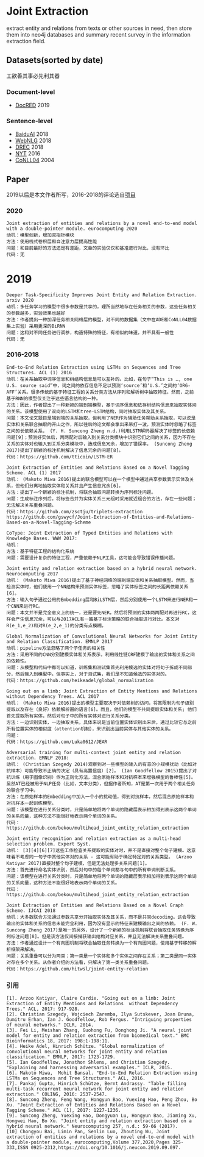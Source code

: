 # Joint Extraction

extract entity and relations from texts or other sources in need, then store them into neo4j databases
and summary recent survey in the information extraction field.

## Datasets(sorted by date)

工欲善其事必先利其器

### Document-level

- [DocRED](https://github.com/thunlp/DocRED) 2019

### Sentence-level

- [BaiduAI](https://aistudio.baidu.com/aistudio/datasetDetail/78) 2018
- [WebNLG](https://drive.google.com/open?id=1zISxYa-8ROe2Zv8iRc82jY9QsQrfY1Vj) 2018
- [DREC](https://github.com/bekou/multihead_joint_entity_relation_extraction/tree/master/data/DREC) 2018
- [NYT](https://drive.google.com/drive/folders/0B--ZKWD8ahE4UktManVsY1REOUk?usp=sharing) 2016
- [CoNLL04](http://cogcomp.org/Data/ER/conll04.corp) 2004

## Paper

2019以后是本文作者所写，2016-2018的评论选自[项目](https://github.com/Chevalier1024/joint-entity-and-relation/edit/master/README.md)

### 2020

    Joint extraction of entities and relations by a novel end-to-end model with a double-pointer module. eurocomputing 2020
    动机：模型创新，增加双指针模块
    方法：使用栈式卷积层和自注意力层提高性能
    问题：和目前最好的方法还是有差距，文章的实验仅仅和基准进行对比，没有环比
    代码：无

# 2019

    Deeper Task-Specificity Improves Joint Entity and Relation Extraction. arxiv 2020
    动机：多任务学习的模型中很多参数是共享的，理所当然地存在任务相关的参数，这些任务相关的参数越多，实验效果也越好
    方法：作者提出一种加深任务相关网络层的模型，对不同的数据集（文中在ADE和CoNLL04数据集上实验）采用更深的BiRNN
    问题：这和对不同任务进行调参，构造特殊的特征，有相似的味道，并不具有一般性
    代码：无

### 2016-2018
	End-to-End Relation Extraction using LSTMs on Sequences and Tree 
	Structures. ACL (1) 2016
	动机：在关系抽取中词序信息和树结构信息是可以互补的。比如，在句子“This is …, one U.S. source said”中，词之间的依存信息不足以预测‘source’和‘U.S.’之间的‘ORG-AFF’关系。很多传统的基于特征工程的关系分类方法从序列和解析树中抽取特征。然而，之前基于RNN的模型仅关注于这些语言结构的一种。
	方法：因此，作者提出了一种新颖的端到端模型，基于词序信息和依存树结构信息来抽取实体间的关系。该模型使用了双向的LSTM和tree-LSTM结构，同时抽取实体及其关系。
	问题：本文论文题目是端到端的关系抽取，但利用了NER作为辅助任务帮助关系抽取，可以说是实体和关系联合抽取的开山之作，所以往后的论文都会拿出来吊打一波。预测实体时忽略了标签之间的长依赖关系， (Y. H. Suncong Zheng n.d.)利用LSTM解码器解决了标签的长依赖问题[9]；预测好实体后，两两配对后输入到关系分类模块中识别它们之间的关系，因为不存在关系的实体对也输入到关系分类模块中，造成信息冗余，增加了错误率， (Suncong Zheng 2017)提出了新颖的标注机制解决了信息冗余的问题[8]。
	代码：https://github.com/tticoin/LSTM-ER

	Joint Extraction of Entities and Relations Based on a Novel Tagging Scheme. ACL (1) 2017
	动机： (Makoto Miwa 2016)提出的联合模型可以在一个模型中通过共享参数表示实体及关系，但他们分离地抽取实体和关系并且产生信息冗余[6]。
	方法：提出了一个新颖的标注机制，将联合抽取问题转换为序列标注问题。
	问题：生成标注序列后，将标签合并为实体关系三元组时采用就近组合的方法，存在一些问题；无法解决关系重叠问题。
	代码：https://github.com/zsctju/triplets-extraction
	https://github.com/gswycf/Joint-Extraction-of-Entities-and-Relations-Based-on-a-Novel-Tagging-Scheme

	CoType: Joint Extraction of Typed Entities and Relations with Knowledge Bases. WWW 2017:
	动机：
	方法：基于特征工程的结构化系统
	问题：需要设计复杂的特征工程，严重依赖于NLP工具，这可能会导致错误传播问题。

	Joint entity and relation extraction based on a hybrid neural network. Neurocomputing 2017
	动机： (Makoto Miwa 2016)提出了基于神经网络的端到端实体和关系抽取模型。然而，当检测实体时，他们使用一个NN结构来预测实体标签，忽略了实体标签之间的长距离依赖关系[6]。
	方法：输入句子通过公用的Embedding层和BiLSTM层，然后分别使用一个LSTM来进行NER和一个CNN来进行RC。
	问题：本文并不是完全意义上的统一，还是要先NER，然后将预测的实体两两配对再进行RC，这样会产生信息冗余，可以与2017ACL有一篇基于标注策略的联合抽取进行对比。本文对R(e_1,e_2)和对R(e_2,e_1)的分类有点模糊。

	Global Normalization of Convolutional Neural Networks for Joint Entity and Relation Classification. EMNLP 2017
	动机：pipeline方法忽略了两个子任务的相关性
	方法：采用不同的CNN分别建模实体和关系表示，利用线性链CRF建模了输出的实体和关系之间的依赖性。
	问题：从模型和代码中都可以知道，训练集和测试集首先利用候选的实体对将句子拆成不同部分，然后输入到模型中。但事实上，对于测试集，我们是不知道候选的实体对的。
	代码：https://github.com/heikeadel/global_normalization

	Going out on a limb: Joint Extraction of Entity Mentions and Relations without Dependency Trees. ACL 2017
	动机： (Makoto Miwa 2016)提出的模型主要取决于对依赖树的访问，将其限制为句子级别提取以及存在（良好）依赖解析器的语言[6]。而且，他们的模型不共同提取实体和关系; 他们首先提取所有实体，然后对句子中的所有实体对进行关系分类。
	方法：一边识别实体，一边抽取关系，具体来说是当前位置实体识别出来后，通过比较它与之前所有位置实体的相似度（attention机制），来识别出当前实体与其他实体的关系。
	问题：
	代码：https://github.com/Luka0612/JEAR

	Adversarial training for multi-context joint entity and relation extraction. EMNLP 2018:
	动机： (Christian Szegedy 2014)观察到对一些模型的输入的有意的小规模扰动（比如对抗样本）可能导致不正确的决定（具有高置信度）[2]。 (Ian Goodfellow 2015)提出了对抗训练（用于图像识别）作为正则化方法，混合原始样本和对抗样本来增强模型的鲁棒性[5]。虽然AT已经被用于NLP任务（比如，文本分类），但据作者所知，AT是第一次用于两个相关任务的联合学习中。
	方法：在原始样本的Embedding中加入一个小的扰动值，得到对抗样本，然后混合原始样本和对抗样本一起训练模型。
	问题：该模型在进行关系分类时，只是简单地将两个单词的隐藏层表示相加得到表示这两个单词的关系向量，这种方法不能很好地表示两个单词的关系。
	代码： https://github.com/bekou/multihead_joint_entity_relation_extraction

	Joint entity recognition and relation extraction as a multi-head selection problem. Expert Syst.
	动机： [3][4][6][7]这些工作检查关系提取的实体对时，并不是直接对整个句子建模。这意味着不考虑同一句子中其他实体对的关系 - 这可能有助于确定特定对的关系类型。 (Arzoo Katiyar 2017)直接对整个句子建模，但是无法处理多关系问题[1]。
	方法：首先进行命名实体识别，然后对句中的每个单词都与句中的所有单词判断关系。
	问题：该模型在进行关系分类时，只是简单地将两个单词的隐藏层表示相加得到表示这两个单词的关系向量，这种方法不能很好地表示两个单词的关系。
	代码：https://github.com/bekou/multihead_joint_entity_relation_extraction

	Joint Extraction of Entities and Relations Based on a Novel Graph Scheme. IJCAI 2018
	动机：大多数联合方法通过参数共享分开抽取实体及其关系，而不是共同decoding。这会导致输出的实体和关系的信息未能完全利用，因为没有显示的特征来建模输出之间的依赖。 (F. W. Suncong Zheng 2017)是唯一的另外，设计了一个新颖的标注机制将联合抽取任务转换为序列标注问题[8]。但是该方法仅间接捕获输出结构对应关系，并且无法解决关系重叠问题。
	方法：作者通过设计一个有向图机制将联合抽取任务转换为一个有向图问题，使用基于转移的解析框架来解决。
	问题：关系重叠可以分为两类：第一类是一个实体和多个实体之间存在关系；第二类是同一实体对存在多个关系。从作者介绍的方法看，只解决了第一类关系重叠问题。
	代码：https://github.com/hitwsl/joint-entity-relation



### 引用
	[1]. Arzoo Katiyar, Claire Cardie. "Going out on a limb: Joint Extraction of Entity Mentions and Relations 	without Dependency Trees." ACL, 2017: 917-928.
	[2]. Christian Szegedy, Wojciech Zaremba, Ilya Sutskever, Joan Bruna, Dumitru Erhan, Ian J. Goodfellow, Rob Fergus. "Intriguing properties of neural networks." ICLR, 2014.
	[3]. Fei Li, Meishan Zhang, Guohong Fu, Donghong Ji. "A neural joint model for entity and relation extraction from biomedical text." BMC Bioinformatics 18, 2017: 198:1-198:11.
	[4]. Heike Adel, Hinrich Schütze. "Global normalization of convolutional neural networks for joint entity and relation classification." EMNLP, 2017: 1723-1729.
	[5]. Ian Goodfellow, Jonathon Shlens, and Christian Szegedy. "Explaining and harnessing adversarial examples." ICLR, 2015.
	[6]. Makoto Miwa,  Mohit Bansal. "End-to-End Relation Extraction using LSTMs on Sequences and Tree Structures." ACL, 2016.
	[7]. Pankaj Gupta, Hinrich Schütze, Bernt Andrassy. "Table filling multi-task recurrent neural network for joint entity and relation extraction." COLING, 2016: 2537-2547.
	[8]. Suncong Zheng, Feng Wang, Hongyun Bao, Yuexing Hao, Peng Zhou, Bo Xu. "Joint Extraction of Entities and Relations Based on a Novel Tagging Scheme." ACL (1), 2017: 1227-1236.
	[9]. Suncong Zheng, Yuexing Hao, Dongyuan Lu, Hongyun Bao, Jiaming Xu, Hongwei Hao, Bo Xu. "Joint entity and relation extraction based on a hybrid neural network." Neurocomputing 257, n.d.: 59-66 (2017).
    [10] Chongyou Bai, Limin Pan, Senlin Luo, Zhouting Wu, Joint extraction of entities and relations by a novel end-to-end model with a double-pointer module, eurocomputing,Volume 377,2020,Pages 325-333,ISSN 0925-2312,https://doi.org/10.1016/j.neucom.2019.09.097.